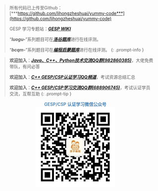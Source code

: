 >所有代码已上传至Github：[***https://github.com/lihongzheshuai/yummy-code***](https://github.com/lihongzheshuai/yummy-code)
>
>GESP 学习专题站：[***GESP WIKI***](https://wiki.coderli.com/)
>
>“***luogu-***”系列题目可在[***洛谷题库***](https://www.luogu.com.cn/problem/list)进行在线评测。
>
>“***bcqm-***”系列题目可在[***编程启蒙题库***](https://bas.ssoier.cn/index.php)进行在线评测。
{: .prompt-info }

>**欢迎加入**：[***Java、C++、Python技术交流QQ群(982860385)***](https://qm.qq.com/q/exuata7kFW)，大佬免费带队，有问必答
>
>**欢迎加入**：[***C++ GESP/CSP认证学习QQ频道***](https://pd.qq.com/s/1gsdm3gdn)，考试资源总结汇总
>
>**欢迎加入**：[***C++ GESP/CSP学习交流QQ群(688906745)***](https://qm.qq.com/q/EllqGsKIoM)，考试认证学员交流，互帮互助
{: .prompt-tip }

<div style="text-align: center;">
    <div style="
    font-weight: 600;
    color: steelblue;">GESP/CSP 认证学习微信公众号</div>
    <img src="/images/wechat_qrcode.jpg" alt="GESP/CSP 认证学习微信公众号" title="GESP/CSP 认证学习微信公众号">
</div>
